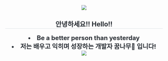 <div align= "center">
    <img src="https://capsule-render.vercel.app/api?type=waving&color=7f7fd5&height=240&text=Nice%20to%20meet%20you!&animation=scaleIn&fontColor=fdfdfd&fontSize=60" />
    </div>
    <div align= "center"> 
    <h2 style="border-bottom: 1px solid #d8dee4; color: #282d33;"> 안녕하세요!! Hello!! </h2>  
    <div style="font-weight: 700; font-size: 20px; text-align: center; color: #282d33;"> <li>Be a better person than yesterday</li></li><li>저는 배우고 익히며 성장하는 개발자 꿈나무🌱 입니다! </div> 
    <img src="https://capsule-render.vercel.app/api?type=waving&color=7f7fd5&height=80&section=footer"/>
    </div>

    

